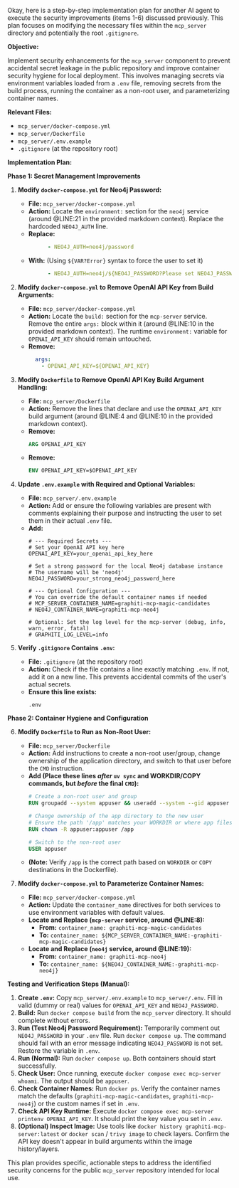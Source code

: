 Okay, here is a step-by-step implementation plan for another AI agent to execute the security improvements (items 1-6) discussed previously. This plan focuses on modifying the necessary files within the `mcp_server` directory and potentially the root `.gitignore`.

**Objective:**

Implement security enhancements for the `mcp_server` component to prevent accidental secret leakage in the public repository and improve container security hygiene for local deployment. This involves managing secrets via environment variables loaded from a `.env` file, removing secrets from the build process, running the container as a non-root user, and parameterizing container names.

**Relevant Files:**

*   `mcp_server/docker-compose.yml`
*   `mcp_server/Dockerfile`
*   `mcp_server/.env.example`
*   `.gitignore` (at the repository root)

**Implementation Plan:**

**Phase 1: Secret Management Improvements**

1.  **Modify `docker-compose.yml` for Neo4j Password:**
    *   **File:** `mcp_server/docker-compose.yml`
    *   **Action:** Locate the `environment:` section for the `neo4j` service (around @LINE:21 in the provided markdown context). Replace the hardcoded `NEO4J_AUTH` line.
    *   **Replace:**
        ```yaml
              - NEO4J_AUTH=neo4j/password
        ```
    *   **With:** (Using `${VAR?Error}` syntax to force the user to set it)
        ```yaml
              - NEO4J_AUTH=neo4j/${NEO4J_PASSWORD?Please set NEO4J_PASSWORD in your .env file}
        ```

2.  **Modify `docker-compose.yml` to Remove OpenAI API Key from Build Arguments:**
    *   **File:** `mcp_server/docker-compose.yml`
    *   **Action:** Locate the `build:` section for the `mcp-server` service. Remove the entire `args:` block within it (around @LINE:10 in the provided markdown context). The runtime `environment:` variable for `OPENAI_API_KEY` should remain untouched.
    *   **Remove:**
        ```yaml
          args:
            - OPENAI_API_KEY=${OPENAI_API_KEY}
        ```

3.  **Modify `Dockerfile` to Remove OpenAI API Key Build Argument Handling:**
    *   **File:** `mcp_server/Dockerfile`
    *   **Action:** Remove the lines that declare and use the `OPENAI_API_KEY` build argument (around @LINE:4 and @LINE:10 in the provided markdown context).
    *   **Remove:**
        ```Dockerfile
        ARG OPENAI_API_KEY
        ```
    *   **Remove:**
        ```Dockerfile
        ENV OPENAI_API_KEY=$OPENAI_API_KEY
        ```

4.  **Update `.env.example` with Required and Optional Variables:**
    *   **File:** `mcp_server/.env.example`
    *   **Action:** Add or ensure the following variables are present with comments explaining their purpose and instructing the user to set them in their actual `.env` file.
    *   **Add:**
        ```dotenv
        # --- Required Secrets ---
        # Set your OpenAI API key here
        OPENAI_API_KEY=your_openai_api_key_here

        # Set a strong password for the local Neo4j database instance
        # The username will be 'neo4j'
        NEO4J_PASSWORD=your_strong_neo4j_password_here

        # --- Optional Configuration ---
        # You can override the default container names if needed
        # MCP_SERVER_CONTAINER_NAME=graphiti-mcp-magic-candidates
        # NEO4J_CONTAINER_NAME=graphiti-mcp-neo4j

        # Optional: Set the log level for the mcp-server (debug, info, warn, error, fatal)
        # GRAPHITI_LOG_LEVEL=info
        ```

5.  **Verify `.gitignore` Contains `.env`:**
    *   **File:** `.gitignore` (at the repository root)
    *   **Action:** Check if the file contains a line exactly matching `.env`. If not, add it on a new line. This prevents accidental commits of the user's actual secrets.
    *   **Ensure this line exists:**
        ```
        .env
        ```

**Phase 2: Container Hygiene and Configuration**

6.  **Modify `Dockerfile` to Run as Non-Root User:**
    *   **File:** `mcp_server/Dockerfile`
    *   **Action:** Add instructions to create a non-root user/group, change ownership of the application directory, and switch to that user before the `CMD` instruction.
    *   **Add (Place these lines *after* `uv sync` and WORKDIR/COPY commands, but *before* the final `CMD`):**
        ```Dockerfile
        # Create a non-root user and group
        RUN groupadd --system appuser && useradd --system --gid appuser appuser

        # Change ownership of the app directory to the new user
        # Ensure the path '/app' matches your WORKDIR or where app files reside
        RUN chown -R appuser:appuser /app

        # Switch to the non-root user
        USER appuser
        ```
    *   **(Note:** Verify `/app` is the correct path based on `WORKDIR` or `COPY` destinations in the Dockerfile).

7.  **Modify `docker-compose.yml` to Parameterize Container Names:**
    *   **File:** `mcp_server/docker-compose.yml`
    *   **Action:** Update the `container_name` directives for both services to use environment variables with default values.
    *   **Locate and Replace (`mcp-server` service, around @LINE:8):**
        *   **From:** `container_name: graphiti-mcp-magic-candidates`
        *   **To:** `container_name: ${MCP_SERVER_CONTAINER_NAME:-graphiti-mcp-magic-candidates}`
    *   **Locate and Replace (`neo4j` service, around @LINE:19):**
        *   **From:** `container_name: graphiti-mcp-neo4j`
        *   **To:** `container_name: ${NEO4J_CONTAINER_NAME:-graphiti-mcp-neo4j}`

**Testing and Verification Steps (Manual):**

1.  **Create `.env`:** Copy `mcp_server/.env.example` to `mcp_server/.env`. Fill in valid (dummy or real) values for `OPENAI_API_KEY` and `NEO4J_PASSWORD`.
2.  **Build:** Run `docker compose build` from the `mcp_server` directory. It should complete without errors.
3.  **Run (Test Neo4j Password Requirement):** Temporarily comment out `NEO4J_PASSWORD` in your `.env` file. Run `docker compose up`. The command should fail with an error message indicating `NEO4J_PASSWORD` is not set. Restore the variable in `.env`.
4.  **Run (Normal):** Run `docker compose up`. Both containers should start successfully.
5.  **Check User:** Once running, execute `docker compose exec mcp-server whoami`. The output should be `appuser`.
6.  **Check Container Names:** Run `docker ps`. Verify the container names match the defaults (`graphiti-mcp-magic-candidates`, `graphiti-mcp-neo4j`) or the custom names if set in `.env`.
7.  **Check API Key Runtime:** Execute `docker compose exec mcp-server printenv OPENAI_API_KEY`. It should print the key value you set in `.env`.
8.  **(Optional) Inspect Image:** Use tools like `docker history graphiti-mcp-server:latest` or `docker scan` / `trivy image` to check layers. Confirm the API key doesn't appear in build arguments within the image history/layers.

This plan provides specific, actionable steps to address the identified security concerns for the public `mcp_server` repository intended for local use.